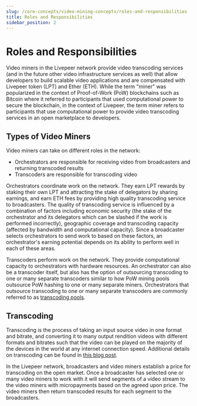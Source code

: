 ```yaml
---
slug: /core-concepts/video-mining-concepts/roles-and-responsibilities
title: Roles and Responsibilities
sidebar_position: 2
---
```


# Roles and Responsibilities

Video miners in the Livepeer network provide video transcoding services (and in
the future other video infrastructure services as well) that allow developers to
build scalable video applications and are compensated with Livepeer token (LPT)
and Ether (ETH). While the term "miner" was popularized in the context of
Proof-of-Work (PoW) blockchains such as Bitcoin where it referred to
participants that used computational power to secure the blockchain, in the
context of Livepeer, the term miner refers to participants that use
computational power to provide video transcoding services in an open marketplace
to developers.

## Types of Video Miners

Video miners can take on different roles in the network:

- Orchestrators are responsible for receiving video from broadcasters and
  returning transcoded results
- Transcoders are responsible for transcoding video

Orchestrators coordinate work on the network. They earn LPT rewards by staking
their own LPT and attracting the stake of delegators by sharing earnings, and
earn ETH fees by providing high quality transcoding service to broadcasters. The
quality of transcoding service is influenced by a combination of factors
including economic security (the stake of the orchestrator and its delegators
which can be slashed if the work is performed incorrectly), geographic coverage
and transcoding capacity (affected by bandwidth and computational capacity).
Since a broadcaster selects orchestrators to send work to based on these
factors, an orchestrator's earning potential depends on its ability to perform
well in each of these areas.

Transcoders perform work on the network. They provide computational capacity to
orchestrators with hardware resources. An orchestrator can also be a transcoder
itself, but also has the option of outsourcing transcoding to one or many
separate transcoders similar to how PoW mining pools outsource PoW hashing to
one or many separate miners. Orchestrators that outsource transcoding to one or
many separate transcoders are commonly referred to as
[transcoding pools](core-concepts/video-mining-concepts/pools).

## Transcoding

Transcoding is the process of taking an input source video in one format and
bitrate, and converting it to many output rendition videos with different
formats and bitrates such that the video can be played on the majority of the
devices in the world at any internet connection speed. Additional details on
transcoding can be found in
[this blog post](https://livepeer.com/blog/intro-to-transcoding).

In the Livepeer network, broadcasters and video miners establish a price for
transcoding on the open market. Once a broadcaster has selected one or many
video miners to work with it will send segments of a video stream to the video
miners with micropayments based on the agreed upon price. The video miners then
return transcoded results for each segment to the broadcasters.


